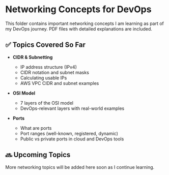 # Networking Concepts for DevOps

This folder contains important networking concepts I am learning as part of my DevOps journey. PDF files with detailed explanations are included.

## ✅ Topics Covered So Far

- **CIDR & Subnetting**
  - IP address structure (IPv4)
  - CIDR notation and subnet masks
  - Calculating usable IPs
  - AWS VPC CIDR and subnet examples

- **OSI Model**
  - 7 layers of the OSI model
  - DevOps-relevant layers with real-world examples

- **Ports**
  - What are ports
  - Port ranges (well-known, registered, dynamic)
  - Public vs private ports in cloud and DevOps tools

## 🔜 Upcoming Topics
More networking topics will be added here soon as I continue learning.

